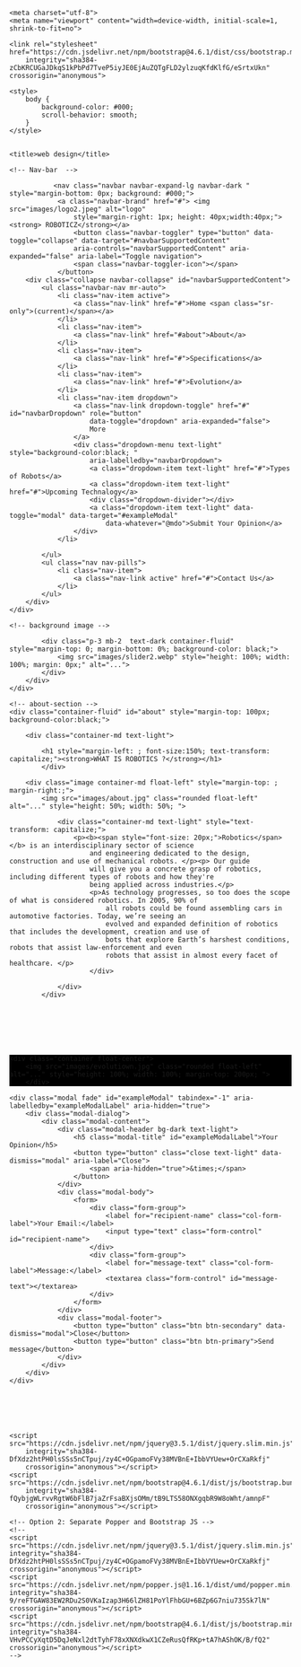 <!doctype html>
<html lang="en">

<head>

    <meta charset="utf-8">
    <meta name="viewport" content="width=device-width, initial-scale=1, shrink-to-fit=no">

    <link rel="stylesheet" href="https://cdn.jsdelivr.net/npm/bootstrap@4.6.1/dist/css/bootstrap.min.css"
        integrity="sha384-zCbKRCUGaJDkqS1kPbPd7TveP5iyJE0EjAuZQTgFLD2ylzuqKfdKlfG/eSrtxUkn" crossorigin="anonymous">

    <style>
        body {
            background-color: #000;
            scroll-behavior: smooth;
        }
    </style>


    <title>web design</title>
</head>

<body>

    <!-- Nav-bar  -->
   <div class="container-fluid">
       <div class="row">
           <div class="col-md-12 col-sm-12">

               <nav class="navbar navbar-expand-lg navbar-dark " style="margin-bottom: 0px; background: #000;">
                <a class="navbar-brand" href="#"> <img src="images/logo2.jpeg" alt="logo"
                    style="margin-right: 1px; height: 40px;width:40px;"> <strong> ROBOTICZ</strong></a>
                    <button class="navbar-toggler" type="button" data-toggle="collapse" data-target="#navbarSupportedContent"
                    aria-controls="navbarSupportedContent" aria-expanded="false" aria-label="Toggle navigation">
                    <span class="navbar-toggler-icon"></span>
                </button>
        <div class="collapse navbar-collapse" id="navbarSupportedContent">
            <ul class="navbar-nav mr-auto">
                <li class="nav-item active">
                    <a class="nav-link" href="#">Home <span class="sr-only">(current)</span></a>
                </li>
                <li class="nav-item">
                    <a class="nav-link" href="#about">About</a>
                </li>
                <li class="nav-item">
                    <a class="nav-link" href="#">Specifications</a>
                </li>
                <li class="nav-item">
                    <a class="nav-link" href="#">Evolution</a>
                </li>
                <li class="nav-item dropdown">
                    <a class="nav-link dropdown-toggle" href="#" id="navbarDropdown" role="button"
                        data-toggle="dropdown" aria-expanded="false">
                        More
                    </a>
                    <div class="dropdown-menu text-light" style="background-color:black; "
                        aria-labelledby="navbarDropdown">
                        <a class="dropdown-item text-light" href="#">Types of Robots</a>
                        <a class="dropdown-item text-light" href="#">Upcoming Technalogy</a>
                        <div class="dropdown-divider"></div>
                        <a class="dropdown-item text-light" data-toggle="modal" data-target="#exampleModal"
                            data-whatever="@mdo">Submit Your Opinion</a>
                    </div>
                </li>

            </ul>
            <ul class="nav nav-pills">
                <li class="nav-item">
                    <a class="nav-link active" href="#">Contact Us</a>
                </li>
            </ul>
        </div>
    </div>
</nav>
    </div>
</div>

    <!-- background image -->
<div class="container-fluid">
    <div class="row">
        <div class="col-md-12">

            <div class="p-3 mb-2  text-dark container-fluid" style="margin-top: 0; margin-bottom: 0%; background-color: black;">
                <img src="images/slider2.webp" style="height: 100%; width: 100%; margin: 0px;" alt="...">
            </div>
        </div>
    </div>
</div>




    <!-- about-section -->
    <div class="container-fluid" id="about" style="margin-top: 100px; background-color:black;">
  
        <div class="container-md text-light">
            
            <h1 style="margin-left: ; font-size:150%; text-transform: capitalize;"><strong>WHAT IS ROBOTICS ?</strong></h1>
            </div>

        <div class="image container-md float-left" style="margin-top: ; margin-right:;">
            <img src="images/about.jpg" class="rounded float-left" alt="..." style="height: 50%; width: 50%; ">
            
                <div class="container-md text-light" style="text-transform: capitalize;">
                    <p><b><span style="font-size: 20px;">Robotics</span></b> is an interdisciplinary sector of science
                        and engineering dedicated to the design, construction and use of mechanical robots. </p><p> Our guide
                        will give you a concrete grasp of robotics, including different types of robots and how they're
                        being applied across industries.</p>
                        <p>As technology progresses, so too does the scope of what is considered robotics. In 2005, 90% of
                            all robots could be found assembling cars in automotive factories. Today, we’re seeing an
                            evolved and expanded definition of robotics that includes the development, creation and use of
                            bots that explore Earth’s harshest conditions, robots that assist law-enforcement and even
                            robots that assist in almost every facet of healthcare. </p>
                        </div>
                    
                </div>
            </div>
    

 <!-- evolution-->
 <div class="container-fluid" style="margin-top: 100px; background-color:black;">
  

    <div class="container float-center">
        <img src="images/evolutiown.jpg" class="rounded float-left" alt="..." style="height: 100%; width: 100%; margin-top: 200px; ">
        </div> 
</div>
    <!-- opinion form -->

    <div class="modal fade" id="exampleModal" tabindex="-1" aria-labelledby="exampleModalLabel" aria-hidden="true">
        <div class="modal-dialog">
            <div class="modal-content">
                <div class="modal-header bg-dark text-light">
                    <h5 class="modal-title" id="exampleModalLabel">Your Opinion</h5>
                    <button type="button" class="close text-light" data-dismiss="modal" aria-label="Close">
                        <span aria-hidden="true">&times;</span>
                    </button>
                </div>
                <div class="modal-body">
                    <form>
                        <div class="form-group">
                            <label for="recipient-name" class="col-form-label">Your Email:</label>
                            <input type="text" class="form-control" id="recipient-name">
                        </div>
                        <div class="form-group">
                            <label for="message-text" class="col-form-label">Message:</label>
                            <textarea class="form-control" id="message-text"></textarea>
                        </div>
                    </form>
                </div>
                <div class="modal-footer">
                    <button type="button" class="btn btn-secondary" data-dismiss="modal">Close</button>
                    <button type="button" class="btn btn-primary">Send message</button>
                </div>
            </div>
        </div>
    </div>






    <script src="https://cdn.jsdelivr.net/npm/jquery@3.5.1/dist/jquery.slim.min.js"
        integrity="sha384-DfXdz2htPH0lsSSs5nCTpuj/zy4C+OGpamoFVy38MVBnE+IbbVYUew+OrCXaRkfj"
        crossorigin="anonymous"></script>
    <script src="https://cdn.jsdelivr.net/npm/bootstrap@4.6.1/dist/js/bootstrap.bundle.min.js"
        integrity="sha384-fQybjgWLrvvRgtW6bFlB7jaZrFsaBXjsOMm/tB9LTS58ONXgqbR9W8oWht/amnpF"
        crossorigin="anonymous"></script>

    <!-- Option 2: Separate Popper and Bootstrap JS -->
    <!--
    <script src="https://cdn.jsdelivr.net/npm/jquery@3.5.1/dist/jquery.slim.min.js" integrity="sha384-DfXdz2htPH0lsSSs5nCTpuj/zy4C+OGpamoFVy38MVBnE+IbbVYUew+OrCXaRkfj" crossorigin="anonymous"></script>
    <script src="https://cdn.jsdelivr.net/npm/popper.js@1.16.1/dist/umd/popper.min.js" integrity="sha384-9/reFTGAW83EW2RDu2S0VKaIzap3H66lZH81PoYlFhbGU+6BZp6G7niu735Sk7lN" crossorigin="anonymous"></script>
    <script src="https://cdn.jsdelivr.net/npm/bootstrap@4.6.1/dist/js/bootstrap.min.js" integrity="sha384-VHvPCCyXqtD5DqJeNxl2dtTyhF78xXNXdkwX1CZeRusQfRKp+tA7hAShOK/B/fQ2" crossorigin="anonymous"></script>
    -->
</body>

</html>
